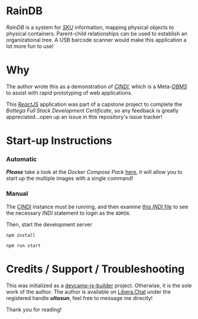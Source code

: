 # RainDB
*RainDB* is a system for [*SKU*](https://en.wikipedia.org/wiki/Stock_keeping_unit) information, mapping physical objects to physical containers. Parent-child relationships can be used to establish an organizational tree.  A USB barcode scanner would make this application a lot more fun to use! 

# Why
The author wrote this as a demonstration of [*CINDI*](https://github.com/ultasun/cindi), which is a Meta-[*DBMS*](https://en.wikipedia.org/wiki/Category:Database_management_systems) to assist with rapid prototyping of web applications.

This [*ReactJS*](https://reactjs.org/) application was part of a capstone project to complete the *Bottega Full Stack Development Certificate*, so any feedback is greatly appreciated...open up an issue in this repository's issue tracker!

# Start-up Instructions
### Automatic 
***Please*** take a look at the *Docker* *Compose* *Pack* [here](https://github.com/ultasun/raindb), it will allow you to start up the multiple images with a single command!

### Manual 
The [CINDI](https://github.com/ultasun/cindi) instance must be running, and then examine [this *INDI* file](https://github.com/ultasun/raindb/blob/master/Attic/app.indi) to see the necessary *INDI* statement to login as the `ADMIN`.

Then, start the development server

`npm install`

`npm run start`

# Credits / Support / Troubleshooting
This was initialized as a [devcamp-js-builder](https://www.npmjs.com/package/devcamp-js-builder) project. Otherwise, it is the sole work of the author. The author is available on [Libera.Chat](https://libera.chat/) under the registered handle ***ultasun***, feel free to message me directly! 

Thank you for reading! 
